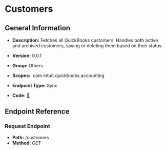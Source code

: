 # Customers

## General Information

- **Description:** Fetches all QuickBooks customers. Handles both active and archived customers, saving or deleting them based on their status.

- **Version:** 0.0.1
- **Group:** Others
- **Scopes:**: com.intuit.quickbooks.accounting
- **Endpoint Type:** Sync
- **Code:** [🔗](https://github.com/NangoHQ/integration-templates/tree/main/integrations/quickbooks-sandbox/syncs/customers.ts)

## Endpoint Reference

### Request Endpoint

- **Path:** /customers
- **Method:** GET
